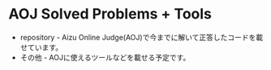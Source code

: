 # AOJ Solved Problems + Tools

- repository - Aizu Online Judge(AOJ)で今までに解いて正答したコードを載せています。
- その他 - AOJに使えるツールなどを載せる予定です。

